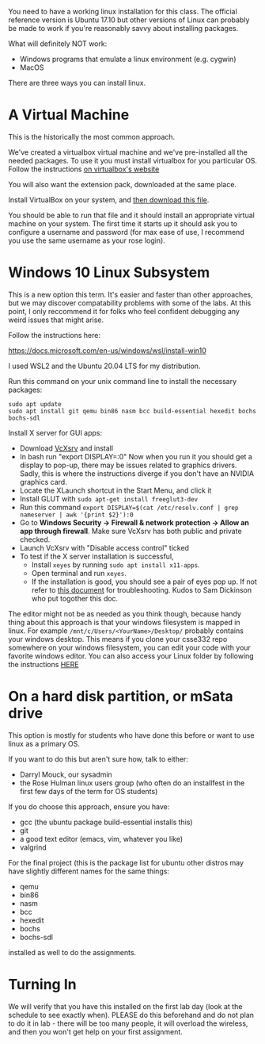 
You need to have a working linux installation for this class.  The
official reference version is Ubuntu 17.10 but other versions of Linux
can probably be made to work if you're reasonably savvy about
installing packages.

What will definitely NOT work:

-   Windows programs that emulate a linux environment (e.g. cygwin)
-   MacOS

There are three ways you can install linux.

# A Virtual Machine

This is the historically the most common approach.

We've created a virtualbox virtual machine and we've pre-installed all
the needed packages.  To use it you must install virtualbox for you
particular OS.  Follow the instructions [on virtualbox's
website](https://www.virtualbox.org/wiki/Downloads)

You will also want the extension pack, downloaded at the same place.

Install VirtualBox on your system, and [then download this
file](http://mirror.csse.rose-hulman.edu/.csse332/CSSE332.ova).

You should be able to run that file and it should install an
appropriate virtual machine on your system.  The first time it starts
up it should ask you to configure a username and password (for max
ease of use, I recommend you use the same username as your rose
login).


# Windows 10 Linux Subsystem

This is a new option this term.  It's easier and faster than other
approaches, but we may discover compatability problems with some of
the labs.  At this point, I only reccommend it for folks who feel
confident debugging any weird issues that might arise.

Follow the instructions here:

https://docs.microsoft.com/en-us/windows/wsl/install-win10

I used WSL2 and the Ubuntu 20.04 LTS for my distribution.

Run this command on your unix command line to install the necessary packages:

    sudo apt update
    sudo apt install git qemu bin86 nasm bcc build-essential hexedit bochs bochs-sdl

Install X server for GUI apps:

* Download [VcXsrv](https://sourceforge.net/projects/vcxsrv/) and install
* In bash run "export DISPLAY=:0" Now when you run it you should get a display to pop-up, there may be issues related to graphics drivers. Sadly, this is where the instructions diverge if you don't have an NVIDIA graphics card.
* Locate the XLaunch shortcut in the Start Menu, and click it
* Install GLUT with `sudo apt-get install freeglut3-dev`
* Run this command `export DISPLAY=$(cat /etc/resolv.conf | grep nameserver | awk '{print $2}'):0`
* Go to **Windows Security -> Firewall & network protection -> Allow an app through firewall**. Make sure VcXsrv has both public and private checked.
* Launch VcXsrv with "Disable access control" ticked
* To test if the X server installation is successful,
  * Install `xeyes` by running `sudo apt install x11-apps`.
  * Open terminal and run `xeyes`.
  * If the installation is good, you should see a pair of eyes pop up. If not refer to [this document](./WSL_and_VcXsrv.pdf) for troubleshooting. Kudos to Sam Dickinson who put togother this doc.


The editor might not be as needed as you think though, because handy
thing about this approach is that your windows filesystem is mapped in
linux.  For example `/mnt/c/Users/<YourName>/Desktop/` probably contains
your windows desktop.  This means if you clone your csse332 repo
somewhere on your windows filesystem, you can edit your code with your
favorite windows editor. You can also access your Linux folder by following
the instructions
[HERE](https://askubuntu.com/questions/759880/where-is-the-ubuntu-file-system-root-directory-in-windows-subsystem-for-linux-an)

# On a hard disk partition, or mSata drive

This option is mostly for students who have done this before or want
to use linux as a primary OS.  

If you want to do this but aren't sure how, talk to either:

-   Darryl Mouck, our sysadmin
-   the Rose Hulman linux users group (who often do an installfest in
    the first few days of the term for OS students)

If you do choose this approach, ensure you have:

-   gcc (the ubuntu package build-essential installs this)
-   git
-   a good text editor (emacs, vim, whatever you like)
-   valgrind

For the final project (this is the package list for ubuntu other
distros may have slightly different names for the same things:

-   qemu
-   bin86
-   nasm
-   bcc
-   hexedit
-   bochs
-   bochs-sdl

installed as well to do the assignments.

# Turning In

We will verify that you have this installed on the first lab day
(look at the schedule to see exactly when).  PLEASE do this beforehand and
do not plan to do it in lab - there will be too many people, it will
overload the wireless, and then you won't get help on your first
assignment.

